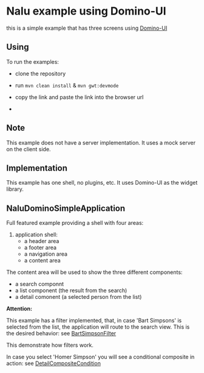# Nalu example using Domino-UI
this is a simple example that has three screens using [Domino-UI](https://github.com/DominoKit/domino-ui)

## Using
To run the examples:

* clone the repository

* run `mvn clean install` & `mvn gwt:devmode`

* copy the link and paste the link into the browser url
* 
## Note
This example does not have a server implementation. It uses a mock server on the client side.

## Implementation
This example has one shell, no plugins, etc. It uses Domino-UI as the widget library.

## NaluDominoSimpleApplication
Full featured example providing a shell with four areas:

1. application shell:
      * a header area
      * a footer area
      * a navigation area
      * a content area

The content area will be used to show the three different components:

* a search componnt
* a list component (the result from the search)
* a detail comonent (a selected person from the list)

**Attention:**

This example has a filter implemented, that, in case 'Bart Simpsons' is selected from the list, the application will route to the search view. This is the desired behavior: see [BartSimpsonFilter](https://github.com/NaluKit/nalu-examples/blob/master/NaluDominoSimpleApplication/src/main/java/com/github/nalukit/example/nalu/simpleapplication/client/filters/BartSimpsonFilter.java)

This demonstrate how filters work.

In case you select 'Homer Simpson' you will see a conditional composite in action: see [DetailCompositeCondition](https://github.com/NaluKit/nalu-examples/blob/master/NaluDominoSimpleApplication/src/main/java/com/github/nalukit/example/nalu/simpleapplication/client/ui/application/content/detail/DetailCompositeCondition.java)
